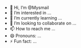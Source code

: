 - 👋 Hi, I’m @Mysmail
- 👀 I’m interested in ...
- 🌱 I’m currently learning ...
- 💞️ I’m looking to collaborate on ...
- 📫 How to reach me ...
- 😄 Pronouns: ...
- ⚡ Fun fact: ...

<!---
Mysmail/Mysmail is a ✨ special ✨ repository because its `README.md` (this file) appears on your GitHub profile.
You can click the Preview link to take a look at your changes.
--->
